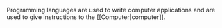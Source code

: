 Programming languages are used to write computer applications and are used to give instructions to the [[Computer|computer]]. 